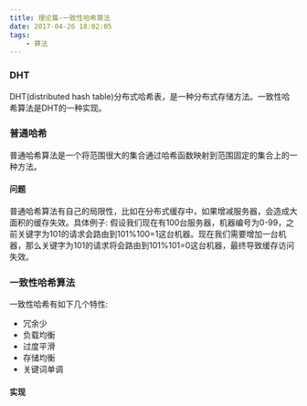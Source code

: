 ```yaml
---
title: 理论篇-一致性哈希算法
date: 2017-04-26 18:02:05
tags:
    - 算法
---
```


### DHT
DHT(distributed hash table)分布式哈希表，是一种分布式存储方法。一致性哈希算法是DHT的一种实现。

### 普通哈希
普通哈希算法是一个将范围很大的集合通过哈希函数映射到范围固定的集合上的一种方法。

#### 问题
普通哈希算法有自己的局限性，比如在分布式缓存中，如果增减服务器，会造成大面积的缓存失效。具体例子: 假设我们现在有100台服务器，机器编号为0-99，之前关键字为101的请求会路由到101%100=1这台机器。现在我们需要增加一台机器，那么关键字为101的请求将会路由到101%101=0这台机器，最终导致缓存访问失效。

### 一致性哈希算法
一致性哈希有如下几个特性:

* 冗余少
* 负载均衡
* 过度平滑
* 存储均衡
* 关键词单调

#### 实现